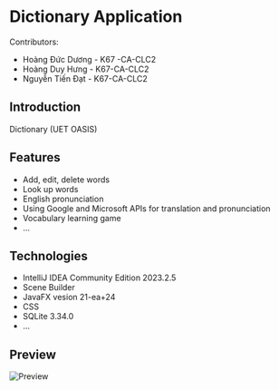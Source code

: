 # Dictionary Application

Contributors:
- Hoàng Đức Dương - K67 -CA-CLC2
- Hoàng Duy Hưng - K67-CA-CLC2
- Nguyễn Tiến Đạt - K67-CA-CLC2

## Introduction
Dictionary (UET OASIS)

## Features
- Add, edit, delete words
- Look up words
- English pronunciation
- Using Google and Microsoft APIs for translation and pronunciation
- Vocabulary learning game
- ...
## Technologies
- IntelliJ IDEA Community Edition 2023.2.5
- Scene Builder
- JavaFX vesion 21-ea+24
- CSS
- SQLite 3.34.0
- ...

## Preview 
![Preview](https://github.com/Hoanghung0603/BTL_OOP_Dictionary/assets/65595576/f12b5929-04fa-41ff-b801-fc217b5b59f0)


